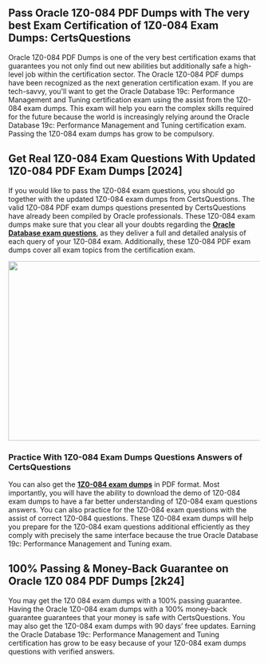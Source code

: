 <h2>Pass Oracle 1Z0-084 PDF Dumps with The very best Exam Certification of 1Z0-084 Exam Dumps: CertsQuestions</h2>
<p>Oracle 1Z0-084 PDF Dumps is one of the very best certification exams that guarantees you not only find out new abilities but additionally safe a high-level job within the certification sector. The Oracle 1Z0-084 PDF dumps have been recognized as the next generation certification exam. If you are tech-savvy, you'll want to get the Oracle Database 19c: Performance Management and Tuning certification exam using the assist from the 1Z0-084 exam dumps. This exam will help you earn the complex skills required for the future because the world is increasingly relying around the Oracle Database 19c: Performance Management and Tuning certification exam. Passing the 1Z0-084 exam dumps has grow to be compulsory.</p>
<h2>Get Real 1Z0-084 Exam Questions With Updated 1Z0-084 PDF Exam Dumps [2024]</h2>
<p>If you would like to pass the 1Z0-084 exam questions, you should go together with the updated 1Z0-084 exam dumps from CertsQuestions. The valid 1Z0-084 PDF exam dumps questions presented by CertsQuestions have already been compiled by Oracle professionals. These 1Z0-084 exam dumps make sure that you clear all your doubts regarding the <strong><a href="https://www.certsquestions.com/oracle-database-certification.html">Oracle Database exam questions</a></strong>, as they deliver a full and detailed analysis of each query of your 1Z0-084 exam. Additionally, these 1Z0-084 PDF exam dumps cover all exam topics from the certification exam.</p>
<p><img style="display: block; margin-left: auto; margin-right: auto;" src="https://i.imgur.com/53zZ4Bb.png" alt="" width="720" height="360" /></p>
<h3>Practice With 1Z0-084 Exam Dumps Questions Answers of CertsQuestions</h3>
<p>You can also get the <a href="https://www.certsquestions.com/1Z0-084-pdf-dumps.html"><strong>1Z0-084 exam dumps</strong></a> in PDF format. Most importantly, you will have the ability to download the demo of 1Z0-084 exam dumps to have a far better understanding of 1Z0-084 exam questions answers. You can also practice for the 1Z0-084 exam questions with the assist of correct 1Z0-084 questions. These 1Z0-084 exam dumps will help you prepare for the 1Z0-084 exam questions additional efficiently as they comply with precisely the same interface because the true Oracle Database 19c: Performance Management and Tuning exam.</p>
<h2>100% Passing &amp; Money-Back Guarantee on Oracle 1Z0 084 PDF Dumps [2k24]</h2>
<p>You may get the 1Z0 084 exam dumps with a 100% passing guarantee. Having the Oracle 1Z0-084 exam dumps with a 100% money-back guarantee guarantees that your money is safe with CertsQuestions. You may also get the 1Z0-084 exam dumps with 90 days&rsquo; free updates. Earning the Oracle Database 19c: Performance Management and Tuning certification has grow to be easy because of your 1Z0-084 exam dumps questions with verified answers.</p>
